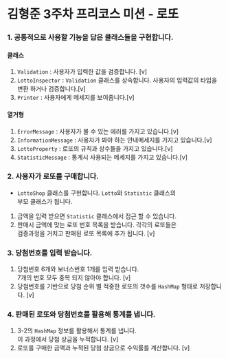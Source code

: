 # 김형준 3주차 프리코스 미션 - 로또

### 1. 공통적으로 사용할 기능을 담은 클래스들을 구현합니다.
#### 클래스
1. `Validation` : 사용자가 입력한 값을 검증합니다. [v]
2. `LottoInspector` : `Validation` 클래스를 상속합니다. 사용자의 입력값의 타입을 변환 하거나 검증합니다.[v]
3. `Printer` : 사용자에게 메세지를 보여줍니다.[v]
#### 열거형
1. `ErrorMessage` : 사용자가 볼 수 있는 에러를 가지고 있습니다.[v]
2. `InformationMessage` : 사용자가 봐야 하는 안내메세지를 가지고 있습니다.[v]
3. `LottoProperty` : 로또의 규칙과 상수들을 가지고 있습니다.[v]
4. `StatisticMessage` : 통계시 사용되는 메세지를 가지고 있습니다.[v]

### 2. 사용자가 로또를 구매합니다.
* `LottoShop` 클래스를 구현합니다. `Lotto`와 `Statistic` 클래스의  
부모 클래스가 됩니다.

1. 금액을 입력 받으면 `Statistic` 클래스에서 접근 할 수 있습니다.
2. 판매시 금액에 맞는 로또 번호 목록을 받습니다. 각각의 로또들은  
검증과정을 거치고 판매된 로또 목록에 추가 됩니다. [v]

### 3. 당첨번호를 입력 받습니다.
1. 당첨번호 6개와 보너스번호 1개를 입력 받습니다.  
7개의 번호 모두 중복 되지 않아야 합니다. [v]
2. 당첨번호를 기반으로 당첨 순위 별 적중한 로또의 갯수를 `HashMap` 형태로 저장합니다. [v]  

### 4. 판매된 로또와 당첨번호를 활용해 통계를 냅니다.
1. 3-2의 `HashMap` 정보를 활용해서 통계를 냅니다.  
이 과정에서 당첨 상금을 누적합니다. [v]
2. 로또를 구매한 금액과 누적된 당첨 상금으로 수익률를 계산합니다. [v]